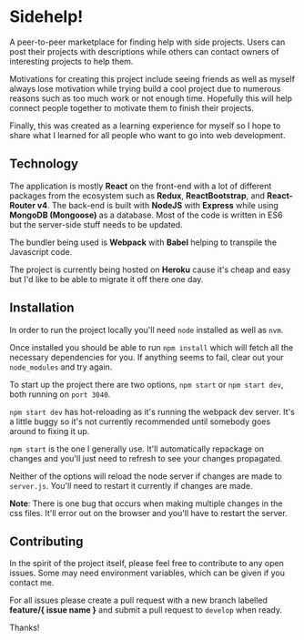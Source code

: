 # Sidehelp!

A peer-to-peer marketplace for finding help with side projects. Users can post their projects with descriptions while others can contact owners of interesting projects to help them.

Motivations for creating this project include seeing friends as well as myself always lose motivation while trying build a cool project due to numerous reasons such as too much work or not enough time. Hopefully this will help connect people together to motivate them to finish their projects.

Finally, this was created as a learning experience for myself so I hope to share what I learned for all people who want to go into web development.

## Technology
The application is mostly **React** on the front-end with a lot of different packages from the ecosystem such as **Redux**, **ReactBootstrap**, and **React-Router v4**. The back-end is built with **NodeJS** with **Express** while using **MongoDB (Mongoose)** as a database.  Most of the code is written in ES6 but the server-side stuff needs to be updated.

The bundler being used is **Webpack** with **Babel** helping to transpile the Javascript code.

The project is currently being hosted on **Heroku** cause it's cheap and easy but I'd like to be able to migrate it off there one day.

## Installation
In order to run the project locally you'll need `node` installed as well as `nvm`.

Once installed you should be able to run `npm install` which will fetch all the necessary dependencies for you. If anything seems to fail, clear out your `node_modules` and try again.

To start up the project there are two options, `npm start` or `npm start dev`, both running on `port 3040`.

`npm start dev` has hot-reloading as it's running the webpack dev server. It's a little buggy so it's not currently recommended until somebody goes around to fixing it up.

`npm start` is the one I generally use. It'll automatically repackage on changes and you'll just need to refresh to see your changes propagated.

Neither of the options will reload the node server if changes are made to `server.js`.  You'll need to restart it currently if changes are made.

**Note**: There is one bug that occurs when making multiple changes in the css files. It'll error out on the browser and you'll have to restart the server.

## Contributing
In the spirit of the project itself, please feel free to contribute to any open issues. Some may need environment variables, which can be given if you contact me.

For all issues please create a pull request with a new branch labelled **feature/{ issue name }** and submit a pull request to `develop` when ready.

Thanks!
